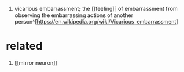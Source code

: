 1. vicarious embarrassment; the [[feeling]] of embarrassment from observing the embarrassing actions of another person^[https://en.wikipedia.org/wiki/Vicarious_embarrassment]

# related
1. [[mirror neuron]]